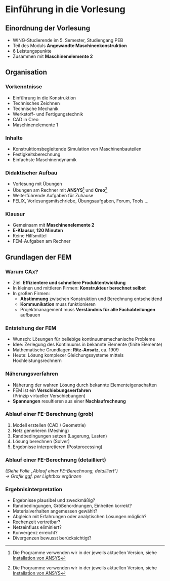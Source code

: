 # Einführung in die Vorlesung

## Einordnung der Vorlesung

- WING-Studierende im 5. Semester, Studiengang PEB  
- Teil des Moduls **Angewandte Maschinenkonstruktion**
- 6 Leistungspunkte  
- Zusammen mit **Maschinenelemente 2**

## Organisation

### Vorkenntnisse

- Einführung in die Konstruktion  
- Technisches Zeichnen  
- Technische Mechanik  
- Werkstoff- und Fertigungstechnik  
- CAD in Creo  
- Maschinenelemente 1  

### Inhalte

- Konstruktionsbegleitende Simulation von Maschinenbauteilen  
- Festigkeitsberechnung  
- Einfachste Maschinendynamik  

### Didaktischer Aufbau

- Vorlesung mit Übungen  
- Übungen am Rechner mit **ANSYS**[^hinweis_Version] und **Creo**[^hinweis_Version]
- Weiterführende Aufgaben für Zuhause  
- FELIX, Vorlesungsmitschriebe, Übungsaufgaben, Forum, Tools …

[^hinweis_Version]: Die Programme verwenden wir in der jeweils aktuellen Version, siehe [Installation von ANSYS](02_installation_ansys.md)


### Klausur

- Gemeinsam mit **Maschinenelemente 2**  
- **E-Klausur, 120 Minuten**  
- Keine Hilfsmittel  
- FEM-Aufgaben am Rechner  

## Grundlagen der FEM

### Warum CAx?

- Ziel: **Effizientere und schnellere Produktentwicklung**
- In kleinen und mittleren Firmen: **Konstrukteur berechnet selbst**
- In großen Firmen:
    - **Abstimmung** zwischen Konstruktion und Berechnung entscheidend
    - **Kommunikation** muss funktionieren
    - Projektmanagement muss **Verständnis für alle Fachabteilungen** aufbauen

### Entstehung der FEM

- Wunsch: Lösungen für beliebige kontinuumsmechanische Probleme
- Idee: Zerlegung des Kontinuums in bekannte Elemente (finite Elemente)
- Mathematische Grundlagen: **Ritz-Ansatz**, ca. 1909
- Heute: Lösung komplexer Gleichungssysteme mittels Hochleistungsrechnern

### Näherungsverfahren

- Näherung der wahren Lösung durch bekannte Elementeigenschaften
- FEM ist ein **Verschiebungsverfahren**  
  (Prinzip virtueller Verschiebungen)
- **Spannungen** resultieren aus einer **Nachlaufrechnung**

### Ablauf einer FE-Berechnung (grob)

1. Modell erstellen (CAD / Geometrie)
2. Netz generieren (Meshing)
3. Randbedingungen setzen (Lagerung, Lasten)
4. Lösung berechnen (Solver)
5. Ergebnisse interpretieren (Postprocessing)

### Ablauf einer FE-Berechnung (detailliert)

*(Siehe Folie „Ablauf einer FE-Berechnung, detailliert“)  
→ Grafik ggf. per Lightbox ergänzen*

### Ergebnisinterpretation

- Ergebnisse plausibel und zweckmäßig?
- Randbedingungen, Größenordnungen, Einheiten korrekt?
- Materialverhalten angemessen gewählt?
- Abgleich mit Erfahrungen oder analytischen Lösungen möglich?
- Rechenzeit vertretbar?
- Netzeinfluss eliminiert?
- Konvergenz erreicht?
- Divergenzen bewusst berücksichtigt?
